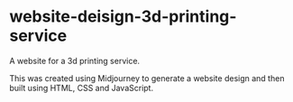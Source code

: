 # website-deisign-3d-printing-service

A website for a 3d printing service.

This was created using Midjourney to generate a website design and then built using HTML, CSS and JavaScript.
